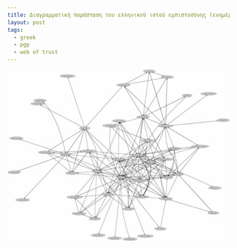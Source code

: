 ```yaml
---
title: Διαγραμματική παράσταση του ελληνικού ιστού εμπιστοσύνης (ενημέρωση)
layout: post
tags:
  - greek
  - pgp
  - web of trust
---
```

<p align="center">
<a href="/public/pgp-260808.jpg"><img src="/public/pgp-260808-small.jpg"
/></a>
</p>
